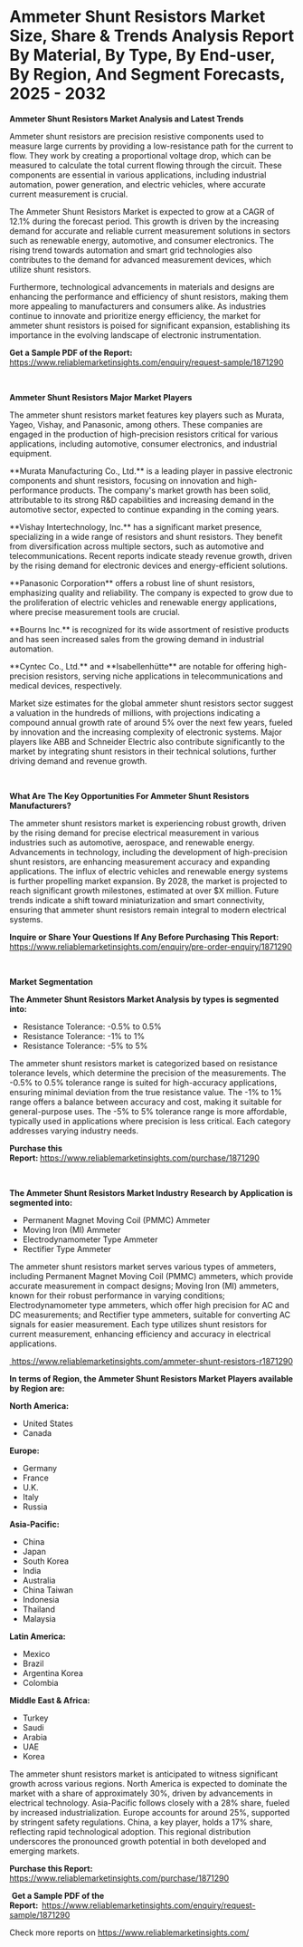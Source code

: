 <p><h1>Ammeter Shunt Resistors Market Size, Share & Trends Analysis Report By Material, By Type, By End-user, By Region, And Segment Forecasts, 2025 - 2032</h1></p><p><strong>Ammeter Shunt Resistors Market Analysis and Latest Trends</strong></p>
<p><p>Ammeter shunt resistors are precision resistive components used to measure large currents by providing a low-resistance path for the current to flow. They work by creating a proportional voltage drop, which can be measured to calculate the total current flowing through the circuit. These components are essential in various applications, including industrial automation, power generation, and electric vehicles, where accurate current measurement is crucial.</p><p>The Ammeter Shunt Resistors Market is expected to grow at a CAGR of 12.1% during the forecast period. This growth is driven by the increasing demand for accurate and reliable current measurement solutions in sectors such as renewable energy, automotive, and consumer electronics. The rising trend towards automation and smart grid technologies also contributes to the demand for advanced measurement devices, which utilize shunt resistors.</p><p>Furthermore, technological advancements in materials and designs are enhancing the performance and efficiency of shunt resistors, making them more appealing to manufacturers and consumers alike. As industries continue to innovate and prioritize energy efficiency, the market for ammeter shunt resistors is poised for significant expansion, establishing its importance in the evolving landscape of electronic instrumentation.</p></p>
<p><strong>Get a Sample PDF of the Report:&nbsp;</strong> <a href="https://www.reliablemarketinsights.com/enquiry/request-sample/1871290?utm_campaign=1894&utm_medium=2&utm_source=Github&utm_content=ia&utm_term=13022025&utm_id=ammeter-shunt-resistors">https://www.reliablemarketinsights.com/enquiry/request-sample/1871290</a></p>
<p>&nbsp;</p>
<p><strong>Ammeter Shunt Resistors Major Market Players</strong></p>
<p><p>The ammeter shunt resistors market features key players such as Murata, Yageo, Vishay, and Panasonic, among others. These companies are engaged in the production of high-precision resistors critical for various applications, including automotive, consumer electronics, and industrial equipment.</p><p>**Murata Manufacturing Co., Ltd.** is a leading player in passive electronic components and shunt resistors, focusing on innovation and high-performance products. The company's market growth has been solid, attributable to its strong R&D capabilities and increasing demand in the automotive sector, expected to continue expanding in the coming years.</p><p>**Vishay Intertechnology, Inc.** has a significant market presence, specializing in a wide range of resistors and shunt resistors. They benefit from diversification across multiple sectors, such as automotive and telecommunications. Recent reports indicate steady revenue growth, driven by the rising demand for electronic devices and energy-efficient solutions.</p><p>**Panasonic Corporation** offers a robust line of shunt resistors, emphasizing quality and reliability. The company is expected to grow due to the proliferation of electric vehicles and renewable energy applications, where precise measurement tools are crucial.</p><p>**Bourns Inc.** is recognized for its wide assortment of resistive products and has seen increased sales from the growing demand in industrial automation. </p><p>**Cyntec Co., Ltd.** and **Isabellenhütte** are notable for offering high-precision resistors, serving niche applications in telecommunications and medical devices, respectively.</p><p>Market size estimates for the global ammeter shunt resistors sector suggest a valuation in the hundreds of millions, with projections indicating a compound annual growth rate of around 5% over the next few years, fueled by innovation and the increasing complexity of electronic systems. Major players like ABB and Schneider Electric also contribute significantly to the market by integrating shunt resistors in their technical solutions, further driving demand and revenue growth.</p></p>
<p>&nbsp;</p>
<p><strong>What Are The Key Opportunities For Ammeter Shunt Resistors Manufacturers?</strong></p>
<p><p>The ammeter shunt resistors market is experiencing robust growth, driven by the rising demand for precise electrical measurement in various industries such as automotive, aerospace, and renewable energy. Advancements in technology, including the development of high-precision shunt resistors, are enhancing measurement accuracy and expanding applications. The influx of electric vehicles and renewable energy systems is further propelling market expansion. By 2028, the market is projected to reach significant growth milestones, estimated at over $X million. Future trends indicate a shift toward miniaturization and smart connectivity, ensuring that ammeter shunt resistors remain integral to modern electrical systems.</p></p>
<p><strong>Inquire or Share Your Questions If Any Before Purchasing This Report:</strong> <a href="https://www.reliablemarketinsights.com/enquiry/pre-order-enquiry/1871290?utm_campaign=1894&utm_medium=2&utm_source=Github&utm_content=ia&utm_term=13022025&utm_id=ammeter-shunt-resistors">https://www.reliablemarketinsights.com/enquiry/pre-order-enquiry/1871290</a></p>
<p>&nbsp;</p>
<p><strong>Market Segmentation</strong></p>
<p><strong>The Ammeter Shunt Resistors Market Analysis by types is segmented into:</strong></p>
<p><ul><li>Resistance Tolerance: -0.5% to 0.5%</li><li>Resistance Tolerance: -1% to 1%</li><li>Resistance Tolerance: -5% to 5%</li></ul></p>
<p><p>The ammeter shunt resistors market is categorized based on resistance tolerance levels, which determine the precision of the measurements. The -0.5% to 0.5% tolerance range is suited for high-accuracy applications, ensuring minimal deviation from the true resistance value. The -1% to 1% range offers a balance between accuracy and cost, making it suitable for general-purpose uses. The -5% to 5% tolerance range is more affordable, typically used in applications where precision is less critical. Each category addresses varying industry needs.</p></p>
<p><strong>Purchase this Report:&nbsp;</strong><a href="https://www.reliablemarketinsights.com/purchase/1871290?utm_campaign=1894&utm_medium=2&utm_source=Github&utm_content=ia&utm_term=13022025&utm_id=ammeter-shunt-resistors">https://www.reliablemarketinsights.com/purchase/1871290</a></p>
<p>&nbsp;</p>
<p><strong>The Ammeter Shunt Resistors Market Industry Research by Application is segmented into:</strong></p>
<p><ul><li>Permanent Magnet Moving Coil (PMMC) Ammeter</li><li>Moving Iron (MI) Ammeter</li><li>Electrodynamometer Type Ammeter</li><li>Rectifier Type Ammeter</li></ul></p>
<p><p>The ammeter shunt resistors market serves various types of ammeters, including Permanent Magnet Moving Coil (PMMC) ammeters, which provide accurate measurement in compact designs; Moving Iron (MI) ammeters, known for their robust performance in varying conditions; Electrodynamometer type ammeters, which offer high precision for AC and DC measurements; and Rectifier type ammeters, suitable for converting AC signals for easier measurement. Each type utilizes shunt resistors for current measurement, enhancing efficiency and accuracy in electrical applications.</p></p>
<p><a href="https://www.reliablemarketinsights.com/ammeter-shunt-resistors-r1871290?utm_campaign=1894&utm_medium=2&utm_source=Github&utm_content=ia&utm_term=13022025&utm_id=ammeter-shunt-resistors">&nbsp;https://www.reliablemarketinsights.com/ammeter-shunt-resistors-r1871290</a></p>
<p><strong>In terms of Region, the Ammeter Shunt Resistors Market Players available by Region are:</strong></p>
<p>
    <p> <strong> North America: </strong>
        <ul>
            <li>United States</li>
            <li>Canada</li>
        </ul>
        </p> 
    <p> <strong> Europe: </strong>
        <ul>
            <li>Germany</li>
            <li>France</li>
            <li>U.K.</li>
            <li>Italy</li>
            <li>Russia</li>
        </ul>
        </p> 
    <p> <strong> Asia-Pacific: </strong>
        <ul>
            <li>China</li>
            <li>Japan</li>
            <li>South Korea</li>
            <li>India</li>
            <li>Australia</li>
            <li>China Taiwan</li>
            <li>Indonesia</li>
            <li>Thailand</li>
            <li>Malaysia</li>
        </ul>
        </p> 
    <p> <strong> Latin America: </strong>
        <ul>
            <li>Mexico</li>
            <li>Brazil</li>
            <li>Argentina Korea</li>
            <li>Colombia</li>
        </ul>
        </p> 
    <p> <strong> Middle East & Africa: </strong>
        <ul>
            <li>Turkey</li>
            <li>Saudi</li>
            <li>Arabia</li>
            <li>UAE</li>
            <li>Korea</li>
        </ul>
    </p>
    </p>
<p><p>The ammeter shunt resistors market is anticipated to witness significant growth across various regions. North America is expected to dominate the market with a share of approximately 30%, driven by advancements in electrical technology. Asia-Pacific follows closely with a 28% share, fueled by increased industrialization. Europe accounts for around 25%, supported by stringent safety regulations. China, a key player, holds a 17% share, reflecting rapid technological adoption. This regional distribution underscores the pronounced growth potential in both developed and emerging markets.</p></p>
<p><strong>Purchase this Report: </strong><a href="https://www.reliablemarketinsights.com/purchase/1871290?utm_campaign=1894&utm_medium=2&utm_source=Github&utm_content=ia&utm_term=13022025&utm_id=ammeter-shunt-resistors">https://www.reliablemarketinsights.com/purchase/1871290</a></p>
<p>&nbsp;<strong>Get a Sample PDF of the Report:&nbsp;&nbsp;</strong><a href="https://www.reliablemarketinsights.com/enquiry/request-sample/1871290?utm_campaign=1894&utm_medium=2&utm_source=Github&utm_content=ia&utm_term=13022025&utm_id=ammeter-shunt-resistors">https://www.reliablemarketinsights.com/enquiry/request-sample/1871290</a></p>
<p><strong></strong></p>
<p>Check more reports on <a href="https://www.reliablemarketinsights.com/?utm_campaign=1894&utm_medium=2&utm_source=Github&utm_content=ia&utm_term=13022025&utm_id=ammeter-shunt-resistors">https://www.reliablemarketinsights.com/</a></p>